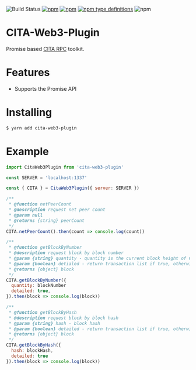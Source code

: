 ![Build Status](https://travis-ci.org/CITA-Toys/cita-web3-plugin.svg?branch=master)
[![npm](https://img.shields.io/npm/v/npm.svg)](https://www.npmjs.com/package/cita-web3-plugin)
[![npm](https://img.shields.io/npm/dw/localeval.svg)](https://www.npmjs.com/package/cita-web3-plugin)
[![npm type definitions](https://img.shields.io/npm/types/chalk.svg)](https://www.npmjs.com/package/cita-web3-plugin)
![npm](https://img.shields.io/npm/l/express.svg)

# CITA-Web3-Plugin

Promise based [CITA RPC](https://cryptape.github.io/cita/usage-guide/rpc/) toolkit.

# Features

* Supports the Promise API

# Installing

```bash
$ yarn add cita-web3-plugin
```

# Example

```javascript
import CitaWeb3Plugin from 'cita-web3-plugin'

const SERVER = 'localhost:1337'

const { CITA } = CitaWeb3Plugin({ server: SERVER })

/**
 * @function netPeerCount
 * @description request net peer count
 * @param null
 * @returns {string} peerCount
 */
CITA.netPeerCount().then(count => console.log(count))

/**
 * @function getBlockByNumber
 * @description request block by block number
 * @param {string} quantity - quantity is the current block height of CITA
 * @param {boolean} detialed - return transaction list if true, otherwise return hash of transaction
 * @returns {object} block
 */
CITA.getBlockByNumber({
  quantity: blockNumber
  detailed: true,
}).then(block => console.log(block))

/**
 * @function getBlockByHash
 * @description request block by block hash
 * @param {string} hash - block hash
 * @param {boolean} detailed - return transaction list if true, otherwise return hash of transaction
 * @returns {object} block
 */
CITA.getBlockByHash({
  hash: blockHash,
  detailed: true
}).then(block => console.log(block))
```
